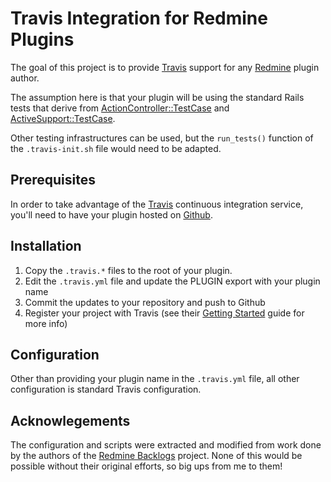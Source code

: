 # Travis Integration for Redmine Plugins

The goal of this project is to provide [Travis](https://travis-ci.org) support for any [Redmine](http://www.redmine.org) plugin author.

The assumption here is that your plugin will be using the standard Rails tests that derive from [ActionController::TestCase](http://api.rubyonrails.org/classes/ActionController/TestCase.html) and [ActiveSupport::TestCase](http://api.rubyonrails.org/classes/ActiveSupport/TestCase.html).

Other testing infrastructures can be used, but the ``run_tests()`` function of the ``.travis-init.sh`` file would need to be adapted.

## Prerequisites

In order to take advantage of the [Travis](https://travis-ci.org) continuous integration service, you'll need to have your plugin hosted on [Github](https://github.com).

## Installation

1. Copy the ``.travis.*`` files to the root of your plugin.
2. Edit the ``.travis.yml`` file and update the PLUGIN export with your plugin name
3. Commit the updates to your repository and push to Github
4. Register your project with Travis (see their [Getting Started](http://about.travis-ci.org/docs/user/getting-started/) guide for more info)

## Configuration

Other than providing your plugin name in the ``.travis.yml`` file, all other configuration is standard Travis configuration.


## Acknowlegements

The configuration and scripts were extracted and modified from work done by the authors of the [Redmine Backlogs](https://github.com/backlogs/redmine_backlogs) project. None of this would be possible without their original efforts, so big ups from me to them!
